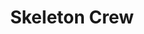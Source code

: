 ---
title: Skeleton Crew
poster: 'skeleton-crew.jpg'
description: Phylicia Rashad returns in the Broadway premiere in Dominique Morisseau's new play.
theater: Samuel J Friedman Theatre
original_preview: '2021-12-27'
original_opening: '2022-01-19'
preview: '2021-01-11'
opening: '2022-01-26'
opening: '2022-02-20'
tonyaward: false
criticspick: true
tags: 
  - Play
  - Broadway
  - Drama
trailer: https://www.youtube.com/watch?v=EvSH5pBTCFU
website: 'https://www.manhattantheatreclub.com/shows/2021-22-season/skeleton-crew/'
tickets:
  - highlight: true
    type: digitalRush
    title: $30 Rush
    info: https://www.todaytix.com/nyc/shows/24217
  - highlight: false
    info: https://stubhub.prf.hn/l/6k0DaNM
    title: 2ndry Market
    type: stubhub
  - highlight: false
    type: regular
    title: $59+ Tickets
    info: https://www.telecharge.com/Broadway/Skeleton-Crew/
---